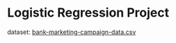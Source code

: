 # Logistic Regression Project

dataset: [bank-marketing-campaign-data.csv](https://raw.githubusercontent.com/4GeeksAcademy/logistic-regression-project-tutorial/main/bank-marketing-campaign-data.csv)

